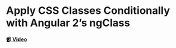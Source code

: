 # Apply CSS Classes Conditionally with Angular 2’s ngClass

**[📹 Video](https://egghead.io/lessons/angular-apply-css-classes-conditionally-with-angular-2’s-ngclass)**
